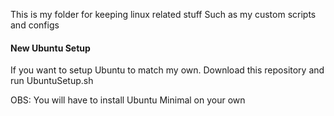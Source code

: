 This is my folder
for keeping linux related stuff
Such as my custom scripts and configs


#### New Ubuntu Setup
If you want to setup Ubuntu to match my own.
Download this repository and run UbuntuSetup.sh

OBS: You will have to install Ubuntu Minimal on your own